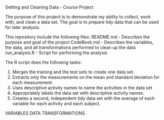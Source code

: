 Getting and Cleaning Data - Course Project

The purpose of this project is to demonstrate my ability to collect, work with, and clean a data set. The goal is to prepare tidy data that can be used for later analysis.

This repository include the following files:
    README.md - Describes the purpose and goal of the project 
    CodeBook.md - Describes the variables, the data, and all transformations performed to clean up the data 
    run_analysis.R - Script for performing the analysis

The R script does the following tasks: 
1. Merges the training and the test sets to create one data set.
2. Extracts only the measurements on the mean and standard deviation for each measurement. 
3. Uses descriptive activity names to name the activities in the data set
4. Appropriately labels the data set with descriptive activity names. 
5. Creates a second, independent tidy data set with the average of each variable for each activity and each subject. 

VARIABLES
DATA
TRANSFORMATIONS
